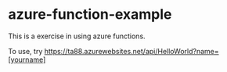 # azure-function-example

This is a exercise in using azure functions.

To use, try https://ta88.azurewebsites.net/api/HelloWorld?name=[yourname]
